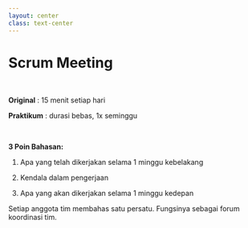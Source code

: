 ```yaml
---
layout: center
class: text-center
---
```


# Scrum Meeting

 <br>

<b>Original</b> : 15 menit setiap hari

<b>Praktikum</b> : durasi bebas, 1x seminggu

 <br>

<b>3 Poin Bahasan:</b>

<div class="px-20">

1. Apa yang telah dikerjakan selama 1 minggu kebelakang

2. Kendala dalam pengerjaan

3. Apa yang akan dikerjakan selama 1 minggu kedepan

</div>

Setiap anggota tim membahas satu persatu. Fungsinya sebagai forum koordinasi tim.